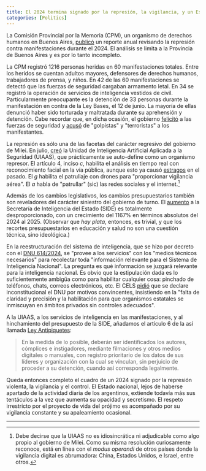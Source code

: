 ```yaml
---
title: El 2024 termina signado por la represión, la vigilancia, y un Estado fuerte
categories: [Politics]
---
```


La Comisión Provincial por la Memoria (CPM), un organismo de derechos humanos 
en Buenos Aires, [publicó](https://www.comisionporlamemoria.org/project/informe-especial-monitoreo-de-la-represion-de-las-fuerzas-de-seguridad-a-las-manifestaciones-publicas/) un reporte anual revisando 
la represión contra manifestaciones durante el 2024.
El análisis se limita a la Provincia de Buenos Aires y es por lo tanto 
incompleto.

La CPM registró 1216 personas heridas en 60 manifestaciones totales. 
Entre los heridos se cuentan adultos mayores, defensores de derechos humanos,
trabajadores de prensa, y niños. En 42 de las 60 manifestaciones se detectó 
que las fuerzas de seguridad cargaban armamento letal. En 34 se 
registró la operación de servicios de inteligencia vestidos de civil.
Particularmente preocupante es la detención de 33 personas durante la
manifestación en contra de la Ley Bases, el 12 de junio. La mayoría de ellas
denunció haber sido torturada y maltratada durante su aprehensión y detención.
Cabe recordar que, en dicha ocasión, el gobierno
[felicitó](https://www.lapoliticaonline.com/politica/el-gobierno-dijo-que-los-manifestantes-del-congreso-eran-terroristas-que-buscaban-un-golpe-de-estado/)
a las fuerzas de seguridad y
[acusó](https://www.cels.org.ar/web/wp-content/uploads/2024/06/20240613-Art-41.-Represion-en-el-Congreso-Nacional-Ley-Bases.pdf)
de "golpistas" y "terroristas" a los manifestantes.

La represión es sólo una de las facetas del carácter regresivo del gobierno de
Milei. En julio, [creó](https://www.boletinoficial.gob.ar/detalleAviso/primera/311381/20240729) la Unidad de Inteligencia Artificial Aplicada a la Seguridad (UIAAS), que prácticamente se auto-define como 
un organismo represor. El artículo 4, inciso $c$, habilita el análisis en tiempo real 
con reconocimiento facial en la vía pública, aunque esto ya causó [estragos](https://slopezpereyra.github.io/2024-11-07-FacialRecognitionInArgentina/) en el pasado. El $g$ habilita el patrullaje
con drones para "proporcionar vigilancia aérea". El $a$ habla de "patrullar" (sic)
las redes sociales y el internet.[^1]

Además de los cambios legislativos, los cambios presupuestarios también son
reveladores del carácter siniestro del gobierno de turno. El
[aumento](https://www.perfil.com/noticias/economia/con-los-aumentos-de-2024-y-2025-el-presupuesto-de-la-side-crece-1167.phtml)
a la Secretaría de Inteligencia del Estado (SIDE) es totalmente
desproporcionado, con un crecimiento del 1167% en términos absolutos del 2024
al 2025. (Observar que *hay plata*, entonces, es trivial, y que los recortes 
presupuestarios en educación y salud no son una cuestión técnica, sino 
ideológica.)

En la reestructuración del sistema de inteligencia, que se hizo por decreto con
el [DNU
614/2024](https://www.boletinoficial.gob.ar/detalleAviso/primera/310495/20240716),
se "provee a los servicios" con los "medios técnicos necesarios" para
recolectar toda "información relevante para el Sistema de Inteligencia
Nacional". La pregunta es qué información se juzgará relevante para la
inteligencia nacional. Es obvio que la estipulación dada es lo suficientemente
ambigüa como para habilitar cualquier cosa: pinchado de teléfonos, chats,
correos electrónicos, etc. El CELS
[pidió](https://www.cels.org.ar/web/2024/11/inconstitucional-dnu-que-reformo-el-sistema-de-inteligencia/)
que se declare inconstitucional el DNU por motivos convincentes, insistiendo en la 
"falta de claridad y precisión y la habilitación para que organismos estatales se inmiscuyan en ámbitos privados sin controles adecuados".


A la UIAAS, a los servicios de inteligencia en las manifestaciones, y al hinchamiento
del presupuesto de la SIDE,
añadamos el artículo 6 de la así llamada [Ley Antipiquetes](https://www.boletinoficial.gob.ar/detalleAviso/primera/300917/20231215):

> En la medida de lo posible, deberán ser identificados los autores, cómplices
> e instigadores, mediante filmaciones y otros medios digitales o manuales, con
> registro prioritario de los datos de sus líderes y organización con la cual
> se vinculan, sin perjuicio de proceder a su detención, cuando así corresponda
> legalmente.

Queda entonces completo el cuadro de un 2024 signado por la represión violenta,
la vigilancia y el control. El Estado nacional, lejos de haberse apartado de la
actividad diaria de los argentinos, extiende todavía más sus tentáculos a la
vez que aumenta su opacidad y secretismo. El respeto irrestricto por el
proyecto de vida del prójimo es acompañado por su vigilancia
constante y su apaleamiento ocasional.


--- 

[^1]: Debe decirse que la UIAAS no es idiosincrática ni adjudicable como algo propio
al gobierno de Milei. Como su misma resolución curiosamente reconoce, está en
línea con el *modus operandi* de otros países donde la vigilancia digital es
abrumadora: China, Estados Unidos, e Israel, entre otros.










